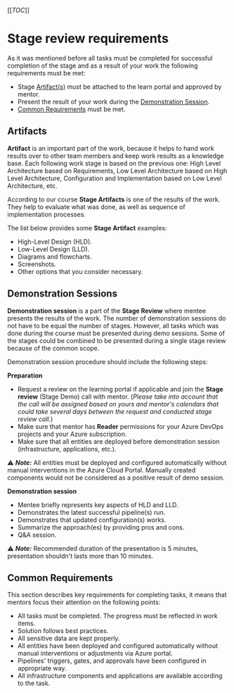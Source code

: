 [[_TOC_]]

# Stage review requirements

As it was mentioned before all tasks must be completed for successful completion of the stage and as a result of your work the following requirements must be met:

- Stage [Artifact(s)](#artifacts) must be attached to the learn portal and approved by mentor.
- Present the result of your work during the [Demonstration Session](#demonstration-sessions).
- [Common Requirements](#common-requirements) must be met.

## Artifacts

**Artifact** is an important part of the work, because it helps to hand work results over to other team members and keep work results as a knowledge base. Each following work stage is based on the previous one: High Level Architecture based on Requirements, Low Level Architecture based on High Level Architecture, Configuration and Implementation based on Low Level Architecture, etc.

According to our course **Stage Artifacts** is one of the results of the work. They help to evaluate what was done, as well as sequence of implementation processes.

The list below provides some **Stage Artifact** examples:

- High-Level Design (HLD).
- Low-Level Design (LLD).
- Diagrams and flowcharts.
- Screenshots.
- Other options that you consider necessary.

## Demonstration Sessions

**Demonstration session** is a part of the **Stage Review** where mentee presents the results of the work. The number of demonstration sessions do not have to be equal the number of stages. However, all tasks which was done during the course must be presented during demo sessions. Some of the stages could be combined to be presented during a single stage review because of the common scope.

Demonstration session procedure should include the following steps:

**Preparation**

- Request a review on the learning portal if applicable and join the **Stage review** (Stage Demo) call with mentor. (_Please take into account that the call will be assigned based on yours and mentor's calendars that could take several days between the request and conducted stage review call._)
- Make sure that mentor has **Reader** permissions for your Azure DevOps projects and your Azure subscription.
- Make sure that all entities are deployed before demonstration session (infrastructure, applications, etc.).

:warning: ***Note:*** All entities must be deployed and configured automatically without manual interventions in the Azure Cloud Portal. Manually created components would not be considered as a positive result of demo session.

**Demonstration session**

- Mentee briefly represents key aspects of HLD and LLD.
- Demonstrates the latest successful pipeline(s) run.
- Demonstrates that updated configuration(s) works.
- Summarize the approach(es) by providing pros and cons.
- Q&A session.

:warning: ***Note:*** Recommended duration of the presentation is 5 minutes, presentation shouldn't lasts more than 10 minutes.

## Common Requirements

This section describes key requirements for completing tasks, it means that mentors focus their attention on the following points:

- All tasks must be completed. The progress must be reflected in work items.
- Solution follows best practices.
- All sensitive data are kept properly.
- All entities have been deployed and configured automatically without manual interventions or adjustments via Azure portal.
- Pipelines' triggers, gates, and approvals have been configured in appropriate way.
- All infrastructure components and applications are available according to the task.


